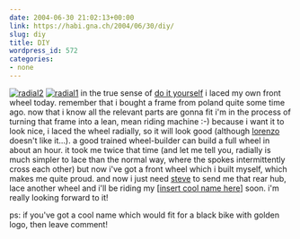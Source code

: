 ```yaml
---
date: 2004-06-30 21:02:13+00:00
link: https://habi.gna.ch/2004/06/30/diy/
slug: diy
title: DIY
wordpress_id: 572
categories:
- none
---
```


[![radial2](https://habi.gna.ch/blog/images/radial2-tm.jpg)](https://habi.gna.ch/blog/images/radial2.jpg) [![radial1](https://habi.gna.ch/blog/images/radial1-tm.jpg)](https://habi.gna.ch/blog/images/radial1.jpg) in the true sense of [do it yourself](https://google.com/search?q=diy&ie=UTF-8&oe=UTF-8) i laced my own front wheel today. remember that i bought a frame from poland quite some time ago. now that i know all the relevant parts are gonna fit i'm in the process of turning that frame into a lean, mean riding machine :-)
because i want it to look nice, i laced the wheel radially, so it will look good (although [lorenzo](https://imdb.com/title/tt0158446/) doesn't like it...).
a good trained wheel-builder can build a full wheel in about an hour. it took me twice that time (and let me tell you, radially is much simpler to lace than the normal way, where the spokes intermittently cross each other) but now i've got a front wheel which i built myself, which makes me quite proud.
and now i just need [steve](http://www.flash.ch/generator/txt/3_company/geschaeftsleitung.html) to send me that rear hub, lace another wheel and i'll be riding my [[insert cool name here](https://habi.gna.ch/blog/mt-comments.cgi?entry_id=365)] soon. i'm really looking forward to it!

ps: if you've got a cool name which would fit for a black bike with golden logo, then leave comment!

